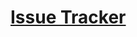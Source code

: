 # [Issue Tracker](https://www.freecodecamp.org/learn/quality-assurance/quality-assurance-projects/issue-tracker)
